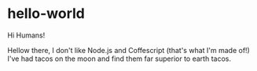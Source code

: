 hello-world
===========

Hi Humans!

Hellow there, I don't like Node.js and Coffescript (that's what I'm made of!)
I've had tacos on the moon and find them far superior to earth tacos.
